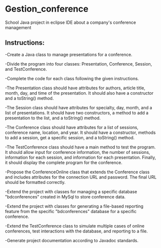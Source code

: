 # Gestion_conference
School Java project in eclipse IDE about a company's conference management

## Instructions:

-Create a Java class to manage presentations for a conference.

-Divide the program into four classes: Presentation, Conference, Session, and TestConference.

-Complete the code for each class following the given instructions.

-The Presentation class should have attributes for authors, article title, month, day, and time of the presentation. It should also have a constructor and a toString() method.

-The Session class should have attributes for specialty, day, month, and a list of presentations. It should have two constructors, a method to add a presentation to the list, and a toString() method.

-The Conference class should have attributes for a list of sessions, conference name, location, and year. It should have a constructor, methods to add a session, get a specific session, and a toString() method.

-The TestConference class should have a main method to test the program. It should allow input for conference information, the number of sessions, information for each session, and information for each presentation. Finally, it should display the complete program for the conference.

-Propose the ConferenceOnline class that extends the Conference class and includes attributes for the connection URL and password. The final URL should be formatted correctly.

-Extend the project with classes for managing a specific database "bdconferences" created in MySql to store conference data.

-Extend the project with classes for generating a file-based reporting feature from the specific "bdconferences" database for a specific conference.

-Extend the TestConference class to simulate multiple cases of online conferences, test interactions with the database, and reporting to a file.

-Generate project documentation according to Javadoc standards.
